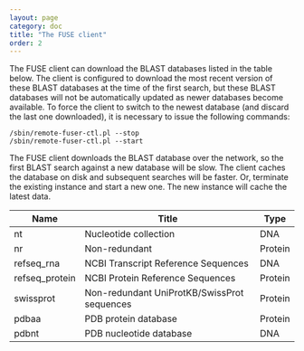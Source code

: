 ```yaml
---
layout: page
category: doc
title: "The FUSE client"
order: 2
---
```

The FUSE client can download the BLAST databases listed in the table below. The
client is configured to download the most recent version of these BLAST
databases at the time of the first search, but these BLAST databases will not
be automatically updated as newer databases become available. To force the
client to switch to the newest database (and discard the last one downloaded),
it is necessary to issue the following commands:

    /sbin/remote-fuser-ctl.pl --stop
    /sbin/remote-fuser-ctl.pl --start

The FUSE client downloads the BLAST database over the network, so the first
BLAST search against a new database will be slow. The client caches the
database on disk and subsequent searches will be faster.
Or, terminate the existing instance and start a new one. The new instance will cache the latest data. 

|Name    |Title                |Type|
|--------|---------------------|----|
|nt      |Nucleotide collection|DNA |
|nr      |Non-redundant        |Protein|
|refseq_rna|NCBI Transcript Reference Sequences|DNA|
|refseq_protein|NCBI Protein Reference Sequences|Protein|
|swissprot|Non-redundant UniProtKB/SwissProt sequences|Protein|
|pdbaa|PDB protein database|Protein|
|pdbnt|PDB nucleotide database|DNA|
